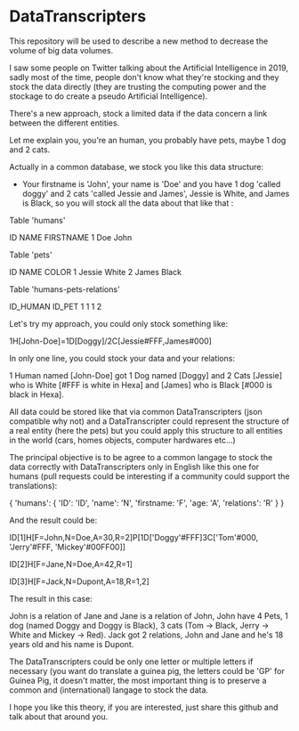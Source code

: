 # DataTranscripters

This repository will be used to describe a new method to decrease the volume of big data volumes.

I saw some people on Twitter talking about the Artificial Intelligence in 2019, sadly most of the time, people don't know what they're stocking and they stock the data directly (they are trusting the computing power and the stockage to do create a pseudo Artificial Intelligence).

There's a new approach, stock a limited data if the data concern a link between the different entities.

Let me explain you, you're an human, you probably have pets, maybe 1 dog and 2 cats.

Actually in a common database, we stock you like this data structure:

- Your firstname is 'John', your name is 'Doe' and you have 1 dog 'called doggy' and 2 cats 'called Jessie and James', Jessie is White, and James is Black, so you will stock all the data about that like that :

Table 'humans'

  ID  NAME  FIRSTNAME
  1   Doe   John

Table 'pets'

  ID  NAME COLOR
  1   Jessie  White
  2   James   Black

Table 'humans-pets-relations'

  ID_HUMAN  ID_PET
  1         1
  1         2
  
Let's try my approach, you could only stock something like:
 
1H[John-Doe]=1D[Doggy]/2C[Jessie#FFF,James#000]

In only one line, you could stock your data and your relations:

1 Human named [John-Doe] got 1 Dog named [Doggy] and 2 Cats [Jessie] who is White [#FFF is white in Hexa] and  [James] who is Black [#000 is black in Hexa].

All data could be stored like that via common DataTranscripters (json compatible why not) and a DataTranscripter could represent the structure of a real entity (here the pets) but you could apply this structure to all entities in the world (cars, homes objects, computer hardwares etc...)

The principal objective is to be agree to a common langage to stock the data correctly with DataTranscripters only in English like this one for humans (pull requests could be interesting if a community could support the translations):

{
  'humans': {
    'ID': 'ID',
    'name': 'N',
    'firstname: 'F',
    'age: 'A',
    'relations': 'R'
  }
}

And the result could be:

ID[1]H[F=John,N=Doe,A=30,R=2]P[1D['Doggy'#FFF]3C['Tom'#000, 'Jerry'#FFF, 'Mickey'#00FF00]]

ID[2]H[F=Jane,N=Doe,A=42,R=1]

ID[3]H[F=Jack,N=Dupont,A=18,R=1,2]

The result in this case:

John is a relation of Jane and Jane is a relation of John, John have 4 Pets, 1 dog (named Doggy and Doggy is Black), 3 cats (Tom -> Black, Jerry -> White and Mickey -> Red).
Jack got 2 relations, John and Jane and he's 18 years old and his name is Dupont.

The DataTranscripters could be only one letter or multiple letters if necessary (you want do translate a guinea pig, the letters could be 'GP' for Guinea Pig, it doesn't matter, the most important thing is to preserve a common and (international) langage to stock the data.

I hope you like this theory, if you are interested, just share this github and talk about that around you.
